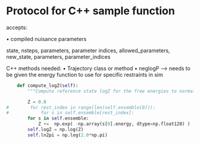 
# Protocol for C++ sample function

accepts:

• compiled nuisance parameters

state, nsteps, parameters, parameter indices, allowed_parameters, new_state, parameters, parameter_indices


C++ methods needed:
• Trajectory class or method
• neglogP --> needs to be given the energy function to use for specific restraints in sim

```python
    def compute_logZ(self):
        """Compute reference state logZ for the free energies to normalize."""

        Z = 0.0
#        for rest_index in range(len(self.ensemble[0])):
#            for s in self.ensemble[rest_index]:
        for s in self.ensemble:
            Z +=  np.exp( -np.array(s[0].energy, dtype=np.float128) )
        self.logZ = np.log(Z)
        self.ln2pi = np.log(2.0*np.pi)
```


